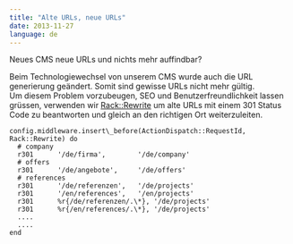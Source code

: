 ```yaml
---
title: "Alte URLs, neue URLs"
date: 2013-11-27
language: de
---
```


Neues CMS neue URLs und nichts mehr auffindbar?

Beim Technologiewechsel von unserem CMS wurde auch die URL generierung geändert. Somit sind gewisse URLs nicht mehr gültig.  
Um diesem Problem vorzubeugen, SEO und Benutzerfreundlichkeit lassen grüssen, verwenden wir [Rack::Rewrite](https://github.com/jtrupiano/rack-rewrite) um alte URLs mit einem 301 Status Code zu beantworten und gleich an den richtigen Ort weiterzuleiten.

    config.middleware.insert\_before(ActionDispatch::RequestId, Rack::Rewrite) do
      # company
      r301      '/de/firma',        '/de/company'
      # offers
      r301      '/de/angebote',     '/de/offers'
      # references
      r301      '/de/referenzen',   '/de/projects'
      r301      '/en/references',   '/en/projects'
      r301      %r{/de/referenzen/.\*}, '/de/projects'
      r301      %r{/en/references/.\*}, '/de/projects'
      ....
      ....
    end
